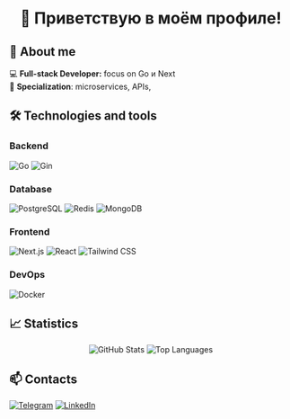 <h1 align="center">👋 Приветствую в моём профиле!</h1>

## 🚀 About me
💻 **Full-stack Developer:** focus on Go и Next  
🎯 **Specialization**: microservices, APIs,

## 🛠 Technologies and tools

### Backend
![Go](https://img.shields.io/badge/Go-00ADD8?style=for-the-badge&logo=go&logoColor=white)
![Gin](https://img.shields.io/badge/Gin-00ADD8?style=for-the-badge&logo=go&logoColor=white)

### Database
![PostgreSQL](https://img.shields.io/badge/PostgreSQL-316192?style=for-the-badge&logo=postgresql&logoColor=white)
![Redis](https://img.shields.io/badge/Redis-DC382D?style=for-the-badge&logo=redis&logoColor=white)
![MongoDB](https://img.shields.io/badge/MongoDB-47A248?style=for-the-badge&logo=mongodb&logoColor=white)

### Frontend
![Next.js](https://img.shields.io/badge/Next.js-000000?style=for-the-badge&logo=nextdotjs&logoColor=white)
![React](https://img.shields.io/badge/React-61DAFB?style=for-the-badge&logo=react&logoColor=black)
![Tailwind CSS](https://img.shields.io/badge/Tailwind_CSS-38B2AC?style=for-the-badge&logo=tailwind-css&logoColor=white)

### DevOps
![Docker](https://img.shields.io/badge/Docker-2496ED?style=for-the-badge&logo=docker&logoColor=white)

## 📈 Statistics

<p align="center">
  <img src="https://github-readme-stats.vercel.app/api?username=yourusername&show_icons=true&theme=radical" alt="GitHub Stats"/>
  <img src="https://github-readme-stats.vercel.app/api/top-langs/?username=yourusername&layout=compact&theme=radical" alt="Top Languages"/>
</p>

## 📫 Contacts
[![Telegram](https://img.shields.io/badge/Telegram-2CA5E0?style=for-the-badge&logo=telegram&logoColor=white)](https://t.me/Lev_arino)
[![LinkedIn](https://img.shields.io/badge/LinkedIn-0077B5?style=for-the-badge&logo=linkedin&logoColor=white)](https://www.linkedin.com/in/max-kozlov-61b635291/)